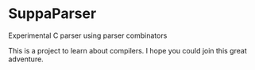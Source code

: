 # SuppaParser
Experimental C parser using parser combinators

This is a project to learn about compilers. I hope you could join this great adventure.
